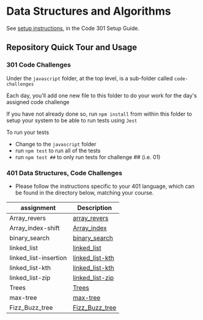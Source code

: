 # Data Structures and Algorithms

See [setup instructions](https://codefellows.github.io/setup-guide/code-301/3-code-challenges), in the Code 301 Setup Guide.

## Repository Quick Tour and Usage

### 301 Code Challenges

Under the `javascript` folder, at the top level, is a sub-folder called `code-challenges`

Each day, you'll add one new file to this folder to do your work for the day's assigned code challenge

If you have not already done so, run `npm install` from within this folder to setup your system to be able to run tests using `Jest`

To run your tests

- Change to the `javascript` folder
- run `npm test` to run all of the tests
- run `npm test ##` to only run tests for challenge ## (i.e. 01)

### 401 Data Structures, Code Challenges

- Please follow the instructions specific to your 401 language, which can be found in the directory below, matching your course.

| assignment           | Description                                    |
| ---------------------| -----------------------------------------------|
|Array_revers          |[array_revers](array-reverse/README.md)         |
|Array_index-shift     |[Array_index](array-insert-shift/README.md)     |
|binary_search         |[binary_search](binary_search/README.md)        |
|linked_list           |[linked_list](python/linked_list/README.md)     |
|linked_list-insertion |[linked_list-kth](lpython/linked_list/README.md)|
|linked_list-kth       |[linked_list-kth](lpython/linked_list/README.md)|
|linked_list-zip       |[linked_list-zip](lpython/linked_list/README.md)|
|Trees                 |[Trees](python/trees/README.md)                 |
|max-tree              |[max-tree](python/trees/README.md)              |
|Fizz_Buzz_tree        |[Fizz_Buzz_tree ](python/trees/README.md)       |
